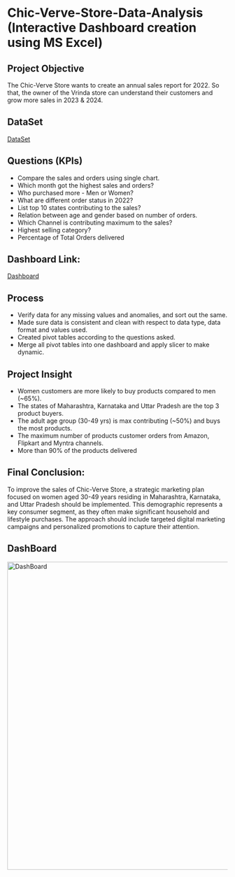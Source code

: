 # Chic-Verve-Store-Data-Analysis (Interactive Dashboard creation using MS Excel)
## Project Objective
The Chic-Verve Store wants to create an annual sales report for 2022. So that, the owner of the Vrinda store can understand their customers and grow more sales in 2023 & 2024.


## DataSet
<a href=https://github.com/Stuart-png/Data-Analysis-Dashboard-/blob/main/Excel%20project.xlsx> DataSet</a>

## Questions (KPIs)
- Compare the sales and orders using single chart.
- Which month got the highest sales and orders?
- Who purchased more - Men or Women?
- What are different order status in 2022?
- List top 10 states contributing to the sales?
- Relation between age and gender based on number of orders.
- Which Channel is contributing maximum to the sales?
- Highest selling category?
- Percentage of Total Orders delivered

## Dashboard Link: 
<a href= https://github.com/Stuart-png/Data-Analysis-Dashboar-/blob/main/Screenshot%202025-07-15%20163004.png>Dashboard</a>

## Process
- Verify data for any missing values and anomalies, and sort out the same.
- Made sure data is consistent and clean with respect to data type, data format and values used.
- Created pivot tables according to the questions asked.
- Merge all pivot tables into one dashboard and apply slicer to make dynamic.

## Project Insight
- Women customers are more likely to buy products compared to men (~65%).
- The states of Maharashtra, Karnataka and Uttar Pradesh are the top 3 product buyers.
- The adult age group (30-49 yrs) is max contributing (~50%) and buys the most products.
- The maximum number of products customer orders from Amazon, Flipkart and Myntra channels.
- More than 90% of the products delivered

## Final Conclusion:
To improve the sales of Chic-Verve Store, a strategic marketing plan focused on women aged 30-49 years residing in Maharashtra, Karnataka, and Uttar Pradesh should be implemented. This demographic represents a key consumer segment, as they often make significant household and lifestyle purchases. The approach should include targeted digital marketing campaigns and personalized promotions to capture their attention.

## DashBoard

<img width="1506" height="704" alt="DashBoard" src="https://github.com/user-attachments/assets/2c7a40c2-42a0-46c9-9311-4538b8e440bb" />


